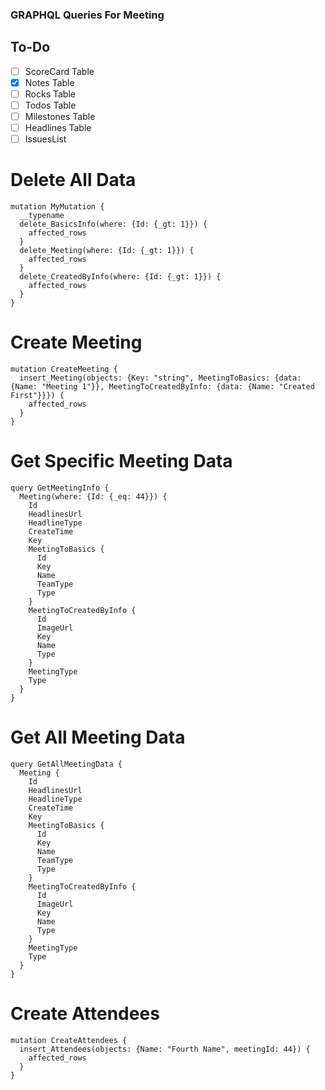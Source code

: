 ### GRAPHQL Queries For Meeting

## To-Do
- [ ] ScoreCard Table
- [x] Notes Table
- [ ] Rocks Table
- [ ] Todos Table
- [ ] Milestones Table
- [ ] Headlines Table
- [ ] IssuesList

# Delete All Data
```
mutation MyMutation {
  __typename
  delete_BasicsInfo(where: {Id: {_gt: 1}}) {
    affected_rows
  }
  delete_Meeting(where: {Id: {_gt: 1}}) {
    affected_rows
  }
  delete_CreatedByInfo(where: {Id: {_gt: 1}}) {
    affected_rows
  }
}
```

# Create Meeting

```
mutation CreateMeeting {
  insert_Meeting(objects: {Key: "string", MeetingToBasics: {data: {Name: "Meeting 1"}}, MeetingToCreatedByInfo: {data: {Name: "Created First"}}}) {
    affected_rows
  }
}
```

# Get Specific Meeting Data
```
query GetMeetingInfo {
  Meeting(where: {Id: {_eq: 44}}) {
    Id
    HeadlinesUrl
    HeadlineType
    CreateTime
    Key
    MeetingToBasics {
      Id
      Key
      Name
      TeamType
      Type
    }
    MeetingToCreatedByInfo {
      Id
      ImageUrl
      Key
      Name
      Type
    }
    MeetingType
    Type
  }
}
```

# Get All Meeting Data

```
query GetAllMeetingData {
  Meeting {
    Id
    HeadlinesUrl
    HeadlineType
    CreateTime
    Key
    MeetingToBasics {
      Id
      Key
      Name
      TeamType
      Type
    }
    MeetingToCreatedByInfo {
      Id
      ImageUrl
      Key
      Name
      Type
    }
    MeetingType
    Type
  }
}
```

# Create Attendees
```
mutation CreateAttendees {
  insert_Attendees(objects: {Name: "Fourth Name", meetingId: 44}) {
    affected_rows
  }
}
```